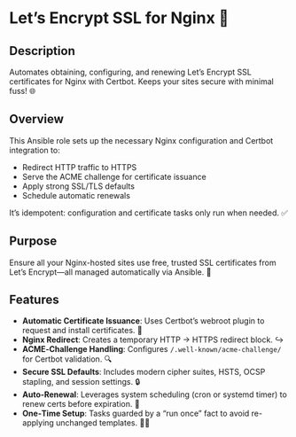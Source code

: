 # Let’s Encrypt SSL for Nginx 🔐

## Description
Automates obtaining, configuring, and renewing Let’s Encrypt SSL certificates for Nginx with Certbot. Keeps your sites secure with minimal fuss! 🌐

## Overview
This Ansible role sets up the necessary Nginx configuration and Certbot integration to:
- Redirect HTTP traffic to HTTPS  
- Serve the ACME challenge for certificate issuance  
- Apply strong SSL/TLS defaults  
- Schedule automatic renewals  

It’s idempotent: configuration and certificate tasks only run when needed. ✅

## Purpose
Ensure all your Nginx-hosted sites use free, trusted SSL certificates from Let’s Encrypt—all managed automatically via Ansible. 🎯

## Features
- **Automatic Certificate Issuance**: Uses Certbot’s webroot plugin to request and install certificates. 📜  
- **Nginx Redirect**: Creates a temporary HTTP → HTTPS redirect block. ↪️  
- **ACME‐Challenge Handling**: Configures `/.well-known/acme-challenge/` for Certbot validation. 🔍  
- **Secure SSL Defaults**: Includes modern cipher suites, HSTS, OCSP stapling, and session settings. 🔒  
- **Auto‐Renewal**: Leverages system scheduling (cron or systemd timer) to renew certs before expiration. 🔄  
- **One‐Time Setup**: Tasks guarded by a “run once” fact to avoid re-applying unchanged templates. 🏃‍♂️  
